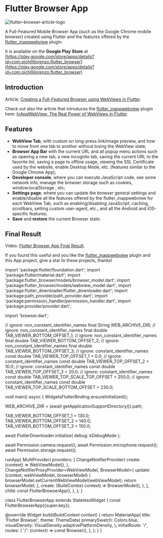 # Flutter Browser App

![flutter-browser-article-logo](https://user-images.githubusercontent.com/5956938/86740154-b7a48180-c036-11ea-85c1-cbd662f65f84.png)

A Full-Featured Mobile Browser App (such as the Google Chrome mobile browser) created using Flutter and the features offered by the [flutter_inappwebview](https://github.com/pichillilorenzo/flutter_inappwebview) plugin.

It is available on the **Google Play Store** at [https://play.google.com/store/apps/details?id=com.pichillilorenzo.flutter_browser](https://play.google.com/store/apps/details?id=com.pichillilorenzo.flutter_browser)

## Introduction
Article: [Creating a Full-Featured Browser using WebViews in Flutter](https://medium.com/flutter-community/creating-a-full-featured-browser-using-webviews-in-flutter-9c8f2923c574?source=friends_link&sk=55fc8267f351082aa9e73ced546f6bcb).

Check out also the article that introduces the [flutter_inappwebview](https://github.com/pichillilorenzo/flutter_inappwebview) plugin here: [InAppWebView: The Real Power of WebViews in Flutter](https://medium.com/flutter-community/inappwebview-the-real-power-of-webviews-in-flutter-c6d52374209d?source=friends_link&sk=cb74487219bcd85e610a670ee0b447d0).

## Features
- **WebView Tab**, with custom on long-press link/image preview, and how to move from one tab to another without losing the WebView state;
- **Browser App Bar** with the current URL and all popup menu actions such as opening a new tab, a new incognito tab, saving the current URL to the favorite list, saving a page to offline usage, viewing the SSL Certificate used by the website, enable Desktop Mode, etc. (features similar to the Google Chrome App);
- **Developer console**, where you can execute JavaScript code, see some network info, manage the browser storage such as cookies, window.localStorage , etc;
- **Settings page**, where you can update the browser general settings and enable/disable all the features offered by the flutter_inappwebview for each WebView Tab, such as enabling/disabling JavaScript, caching, scrollbars, setting custom user-agent, etc., and all the Android and iOS-specific features;
- **Save** and **restore** the current Browser state.

## Final Result
Video: [Flutter Browser App Final Result](https://drive.google.com/file/d/1wE2yUGwjNBiUy72GOjPIYyDXYQn3ewYn/view?usp=sharing).

If you found this useful and you like the [flutter_inappwebview](https://github.com/pichillilorenzo/flutter_inappwebview) plugin and this App project, give a star to these projects, thanks!














import 'package:flutter/foundation.dart';
import 'package:flutter/material.dart';
import 'package:flutter_browser/models/browser_model.dart';
import 'package:flutter_browser/models/webview_model.dart';
import 'package:flutter_downloader/flutter_downloader.dart';
import 'package:path_provider/path_provider.dart';
import 'package:permission_handler/permission_handler.dart';
import 'package:provider/provider.dart';

import 'browser.dart';

// ignore: non_constant_identifier_names
 final String WEB_ARCHIVE_DIR;
// ignore: non_constant_identifier_names
 final double TAB_VIEWER_BOTTOM_OFFSET_1;
// ignore: non_constant_identifier_names
 final double TAB_VIEWER_BOTTOM_OFFSET_2;
// ignore: non_constant_identifier_names
 final double TAB_VIEWER_BOTTOM_OFFSET_3;
// ignore: constant_identifier_names
const double TAB_VIEWER_TOP_OFFSET_1 = 0.0;
// ignore: constant_identifier_names
const double TAB_VIEWER_TOP_OFFSET_2 = 10.0;
// ignore: constant_identifier_names
const double TAB_VIEWER_TOP_OFFSET_3 = 20.0;
// ignore: constant_identifier_names
const double TAB_VIEWER_TOP_SCALE_TOP_OFFSET = 250.0;
// ignore: constant_identifier_names
const double TAB_VIEWER_TOP_SCALE_BOTTOM_OFFSET = 230.0;

void main() async {
  WidgetsFlutterBinding.ensureInitialized();

  WEB_ARCHIVE_DIR = (await getApplicationSupportDirectory()).path;

  TAB_VIEWER_BOTTOM_OFFSET_1 = 130.0;
  TAB_VIEWER_BOTTOM_OFFSET_2 = 140.0;
  TAB_VIEWER_BOTTOM_OFFSET_3 = 150.0;

  await FlutterDownloader.initialize(
    debug: kDebugMode
  );

  await Permission.camera.request();
  await Permission.microphone.request();
  await Permission.storage.request();

  runApp(
    MultiProvider(
      providers: [
        ChangeNotifierProvider(
          create: (context) => WebViewModel(),
        ),
        ChangeNotifierProxyProvider<WebViewModel, BrowserModel>(
          update: (context, webViewModel, browserModel) {
            browserModel.setCurrentWebViewModel(webViewModel);
            return browserModel;
          },
          create: (BuildContext context) => BrowserModel(),
        ),
      ],
      child: const FlutterBrowserApp(),
    ),
  );
}

class FlutterBrowserApp extends StatelessWidget {
  const FlutterBrowserApp({super.key});

  @override
  Widget build(BuildContext context) {
    return MaterialApp(
      title: 'Flutter Browser',
      theme: ThemeData(
        primarySwatch: Colors.blue,
        visualDensity: VisualDensity.adaptivePlatformDensity,
      ),
      initialRoute: '/',
      routes: {
        '/': (context) => const Browser(),
      },
    );
  }
}
